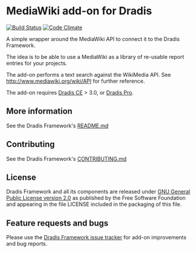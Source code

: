 # MediaWiki add-on for Dradis

[![Build Status](https://secure.travis-ci.org/dradis/dradis-mediawiki.png?branch=master)](http://travis-ci.org/dradis/dradis-mediawiki) [![Code Climate](https://codeclimate.com/github/dradis/dradis-mediawiki.png)](https://codeclimate.com/github/dradis/dradis-mediawiki.png)


A simple wrapper around the MediaWiki API to connect it to the Dradis Framework.

The idea is to be able to use a MediaWiki as a library of re-usable report entries for your projects.

The add-on performs a text search against the WikiMedia API. See http://www.mediawiki.org/wiki/API for further reference.

The add-on requires [Dradis CE](https://dradisframework.org/) > 3.0, or [Dradis Pro](https://dradisframework.com/pro/).


## More information

See the Dradis Framework's [README.md](https://github.com/dradis/dradis-ce/blob/develop/README.md)


## Contributing

See the Dradis Framework's [CONTRIBUTING.md](https://github.com/dradis/dradis-ce/blob/develop/CONTRIBUTING.md)


## License

Dradis Framework and all its components are released under [GNU General Public License version 2.0](http://www.gnu.org/licenses/old-licenses/gpl-2.0.html) as published by the Free Software Foundation and appearing in the file LICENSE included in the packaging of this file.


## Feature requests and bugs

Please use the [Dradis Framework issue tracker](https://github.com/dradis/dradis-ce/issues) for add-on improvements and bug reports.
